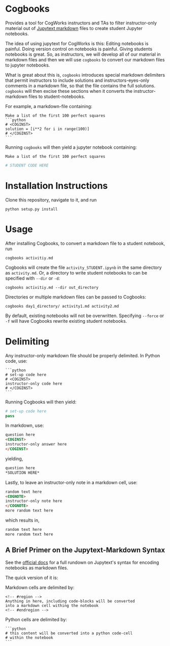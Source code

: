 # Cogbooks
Provides a tool for CogWorks instructors and TAs to filter instructor-only material out of [Jupytext markdown](https://jupytext.readthedocs.io/en/latest/introduction.html) files to create student Jupyter notebooks.

The idea of using jupytext for CogWorks is this: Editing notebooks is painful. Doing version control on notebooks is painful. Giving students notebooks is great. So, as instructors, we will develop all of our material in markdown files and then we will use `cogbooks` to convert our markdown files to jupyter notebooks.

What is great about this is, `cogbooks` introduces special markdown delimiters that permit instructors to include solutions and instructors-eyes-only comments in a markdown file, so that the file contains the full solutions. `cogbooks` will then excise these sections when it converts the instructor-markdown files to student-notebooks. 

For example, a markdown-file containing:

````
Make a list of the first 100 perfect squares
```python
# <COGINST>
solution = [i**2 for i in range(100)]
# </COGINST>
```
````
Running `cogbooks` will then yield a jupyter notebook containing:
```
Make a list of the first 100 perfect squares
```
```python
# STUDENT CODE HERE
```


# Installation Instructions
Clone this repository, navigate to it, and run

```shell
python setup.py install
```

# Usage
After installing Cogbooks, to convert a markdown file to a student notebook, run
```shell
cogbooks activitiy.md
```

Cogbooks will create the file `activity_STUDENT.ipynb` in the same directory as `activity.md`. Or, a directory to write student notebooks to can be specified with `--dir` or `-d`:
```shell
cogbooks activitiy.md --dir out_directory
```

Directories or multiple markdown files can be passed to Cogbooks:
```shell
cogbooks day1_directory/ activity1.md activity2.md
```

By default, existing notebooks will not be overwritten. Specifying `--force` or `-f` will have Cogbooks rewrite existing student notebooks.


# Delimiting
Any instructor-only markdown file should be properly delimited. In Python code, use:
````
```python
# set-up code here
# <COGINST>
instructor-only code here
# </COGINST>
```
````
Running Cogbooks will then yield:
```python
# set-up code here
pass
```

In markdown, use:
```markdown
question here
<COGINST>
instructor-only answer here
</COGINST>
```

yielding,
```markdown
question here
*SOLUTION HERE*
```

Lastly, to leave an instructor-only note in a markdown cell, use:
```markdown
random text here
<COGNOTE>
instructor-only note here
</COGNOTE>
more random text here
```

which results in,
```markdown
random text here
more random text here
```

## A Brief Primer on the Jupytext-Markdown Syntax
See the [official docs](https://jupytext.readthedocs.io/en/latest/formats.html#markdown-and-r-markdown) for a full rundown on Jupytext's syntax for encoding notebooks as markdown files.

The quick version of it is: 

Markdown cells are delimited by: 

````
<!-- #region -->
Anything in here, including code-blocks will be converted
into a markdown cell withing the notebook
<!-- #endregion -->
````


Python cells are delimited by:
````
```python
# this content will be converted into a python code-cell
# within the notebook
```
````
